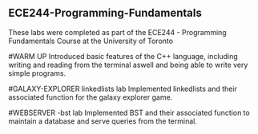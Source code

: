 ## ECE244-Programming-Fundamentals
These labs were completed as part of the ECE244 - Programming Fundamentals Course at the University of Toronto

#WARM UP
Introduced basic features of the C++ language, including writing and reading from the terminal aswell and being able to write very simple programs.

#GALAXY-EXPLORER linkedlists lab
Implemented linkedlists and their associated function for the galaxy explorer game. 

#WEBSERVER -bst lab
Implemented BST and their associated function to maintain a database and serve queries from the terminal.
